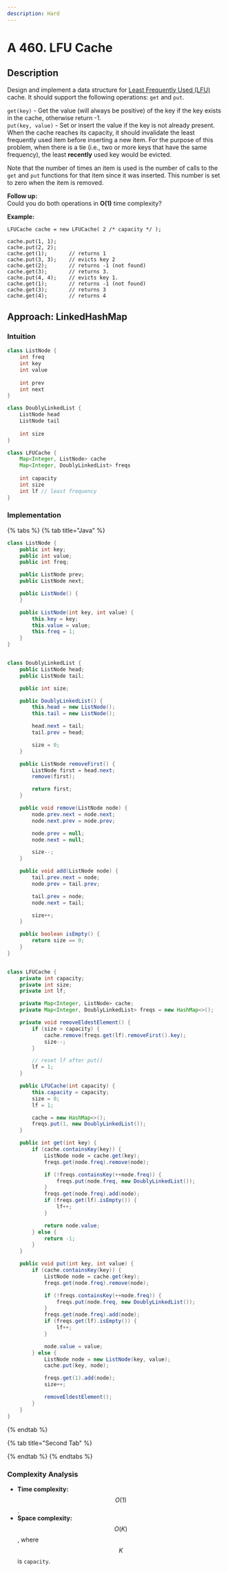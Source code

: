 ```yaml
---
description: Hard
---
```


# A 460. LFU Cache

## Description

Design and implement a data structure for [Least Frequently Used \(LFU\)](https://en.wikipedia.org/wiki/Least_frequently_used) cache. It should support the following operations: `get` and `put`.

`get(key)` - Get the value \(will always be positive\) of the key if the key exists in the cache, otherwise return -1.  
`put(key, value)` - Set or insert the value if the key is not already present. When the cache reaches its capacity, it should invalidate the least frequently used item before inserting a new item. For the purpose of this problem, when there is a tie \(i.e., two or more keys that have the same frequency\), the least **recently** used key would be evicted.

Note that the number of times an item is used is the number of calls to the `get` and `put` functions for that item since it was inserted. This number is set to zero when the item is removed.

**Follow up:**  
Could you do both operations in **O\(1\)** time complexity?

**Example:**

```text
LFUCache cache = new LFUCache( 2 /* capacity */ );

cache.put(1, 1);
cache.put(2, 2);
cache.get(1);       // returns 1
cache.put(3, 3);    // evicts key 2
cache.get(2);       // returns -1 (not found)
cache.get(3);       // returns 3.
cache.put(4, 4);    // evicts key 1.
cache.get(1);       // returns -1 (not found)
cache.get(3);       // returns 3
cache.get(4);       // returns 4
```

## Approach: LinkedHashMap

### Intuition

```java
class ListNode {
    int freq
    int key
    int value
    
    int prev
    int next
}

class DoublyLinkedList {
    ListNode head
    ListNode tail
    
    int size
}

class LFUCache {
    Map<Integer, ListNode> cache
    Map<Integer, DoublyLinkedList> freqs
    
    int capacity
    int size
    int lf // least frequency
}
```

### Implementation

{% tabs %}
{% tab title="Java" %}
```java
class ListNode {
    public int key;
    public int value;
    public int freq;

    public ListNode prev;
    public ListNode next;

    public ListNode() {
    }

    public ListNode(int key, int value) {
        this.key = key;
        this.value = value;
        this.freq = 1;
    }
}


class DoublyLinkedList {
    public ListNode head;
    public ListNode tail;

    public int size;

    public DoublyLinkedList() {
        this.head = new ListNode();
        this.tail = new ListNode();

        head.next = tail;
        tail.prev = head;

        size = 0;
    }

    public ListNode removeFirst() {
        ListNode first = head.next;
        remove(first);

        return first;
    }

    public void remove(ListNode node) {
        node.prev.next = node.next;
        node.next.prev = node.prev;

        node.prev = null;
        node.next = null;

        size--;
    }

    public void add(ListNode node) {
        tail.prev.next = node;
        node.prev = tail.prev;

        tail.prev = node;
        node.next = tail;

        size++;
    }

    public boolean isEmpty() {
        return size == 0;
    }
}


class LFUCache {
    private int capacity;
    private int size;
    private int lf;

    private Map<Integer, ListNode> cache;
    private Map<Integer, DoublyLinkedList> freqs = new HashMap<>();

    private void removeEldestElement() {
        if (size > capacity) {
            cache.remove(freqs.get(lf).removeFirst().key);
            size--;
        }

        // reset lf after put()
        lf = 1;
    }

    public LFUCache(int capacity) {
        this.capacity = capacity;
        size = 0;
        lf = 1;

        cache = new HashMap<>();
        freqs.put(1, new DoublyLinkedList());
    }

    public int get(int key) {
        if (cache.containsKey(key)) {
            ListNode node = cache.get(key);
            freqs.get(node.freq).remove(node);

            if (!freqs.containsKey(++node.freq)) {
                freqs.put(node.freq, new DoublyLinkedList());
            }
            freqs.get(node.freq).add(node);
            if (freqs.get(lf).isEmpty()) {
                lf++;
            }

            return node.value;
        } else {
            return -1;
        }
    }

    public void put(int key, int value) {
        if (cache.containsKey(key)) {
            ListNode node = cache.get(key);
            freqs.get(node.freq).remove(node);

            if (!freqs.containsKey(++node.freq)) {
                freqs.put(node.freq, new DoublyLinkedList());
            }
            freqs.get(node.freq).add(node);
            if (freqs.get(lf).isEmpty()) {
                lf++;
            }

            node.value = value;
        } else {
            ListNode node = new ListNode(key, value);
            cache.put(key, node);

            freqs.get(1).add(node);
            size++;

            removeEldestElement();
        }
    }
}
```
{% endtab %}

{% tab title="Second Tab" %}

{% endtab %}
{% endtabs %}

### Complexity Analysis

* **Time complexity:** $$O(1)$$.
* **Space complexity:** $$O(K)$$, where $$K$$ is `capacity`.

